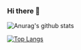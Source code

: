 ### Hi there 👋

![Anurag's github stats](https://github-readme-stats.vercel.app/api?username=MicheleCattaneo&count_private=true&theme=tokyonight)

[![Top Langs](https://github-readme-stats.vercel.app/api/top-langs/?username=MicheleCattaneo&layout=compact)](https://github.com/anuraghazra/github-readme-stats)
<!--
**MicheleCattaneo/MicheleCattaneo** is a ✨ _special_ ✨ repository because its `README.md` (this file) appears on your GitHub profile.

Here are some ideas to get you started:

- 🔭 I’m currently working on ...
- 🌱 I’m currently learning ...
- 👯 I’m looking to collaborate on ...
- 🤔 I’m looking for help with ...
- 💬 Ask me about ...
- 📫 How to reach me: ...
- 😄 Pronouns: ...
- ⚡ Fun fact: ...
-->
